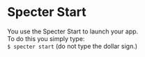 # Specter Start
You use the Specter Start to launch your app.
<br />
To do this you simply type:<br />
```$ specter start``` (do not type the dollar sign.)
